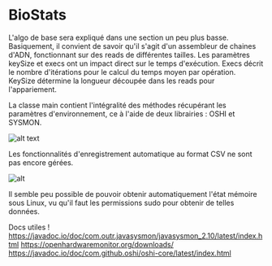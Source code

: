# BioStats

L'algo de base sera expliqué dans une section un peu plus basse.
Basiquement, il convient de savoir qu'il s'agit d'un assembleur de chaines d'ADN, fonctionnant sur des reads de différentes tailles.
Les paramètres keySize et execs ont un impact direct sur le temps d'exécution.
Execs décrit le nombre d'itérations pour le calcul du temps moyen par opération.
KeySize détermine la longueur découpée dans les reads pour l'appariement.

La classe main contient l'intégralité des méthodes récupérant les paramètres d'environnement, ce à l'aide de deux librairies : OSHI et SYSMON.

![alt text](https://media.discordapp.net/attachments/888034160265007174/889235961966387260/unknown.png)

Les fonctionnalités d'enregistrement automatique au format CSV ne sont pas encore gérées.

![alt](https://media.discordapp.net/attachments/888034160265007174/889246734990069760/unknown.png)

Il semble peu possible de pouvoir obtenir automatiquement l'état mémoire sous Linux, vu qu'il faut les permissions sudo pour obtenir de telles données.

Docs utiles !
https://javadoc.io/doc/com.outr.javasysmon/javasysmon_2.10/latest/index.html
https://openhardwaremonitor.org/downloads/
https://javadoc.io/doc/com.github.oshi/oshi-core/latest/index.html
